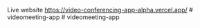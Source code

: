 Live website https://video-conferencing-app-alpha.vercel.app/
#   v i d e o m e e t i n g - a p p  
 #   v i d e o m e e t i n g - a p p  
 